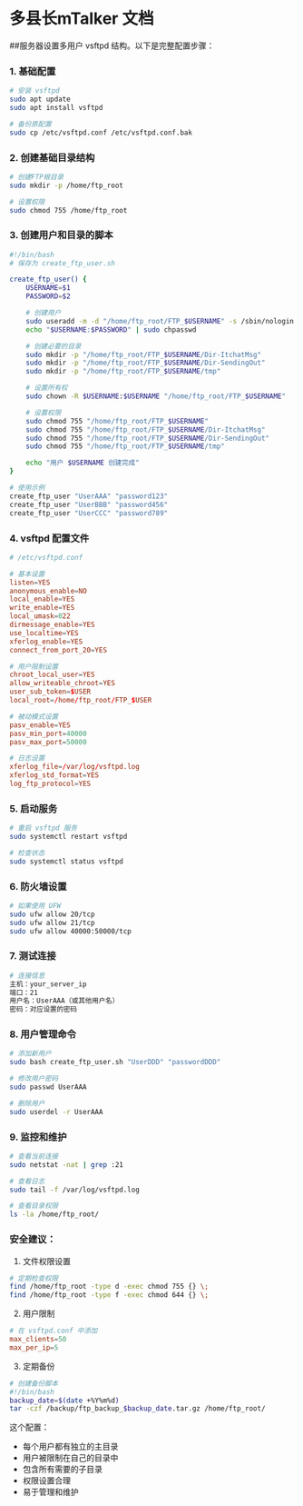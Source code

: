 # 多县长mTalker 文档



##服务器设置多用户 vsftpd 结构。以下是完整配置步骤：

### 1. 基础配置

```bash
# 安装 vsftpd
sudo apt update
sudo apt install vsftpd

# 备份原配置
sudo cp /etc/vsftpd.conf /etc/vsftpd.conf.bak
```

### 2. 创建基础目录结构
```bash
# 创建FTP根目录
sudo mkdir -p /home/ftp_root

# 设置权限
sudo chmod 755 /home/ftp_root
```

### 3. 创建用户和目录的脚本
```bash
#!/bin/bash
# 保存为 create_ftp_user.sh

create_ftp_user() {
    USERNAME=$1
    PASSWORD=$2

    # 创建用户
    sudo useradd -m -d "/home/ftp_root/FTP_$USERNAME" -s /sbin/nologin $USERNAME
    echo "$USERNAME:$PASSWORD" | sudo chpasswd

    # 创建必要的目录
    sudo mkdir -p "/home/ftp_root/FTP_$USERNAME/Dir-ItchatMsg"
    sudo mkdir -p "/home/ftp_root/FTP_$USERNAME/Dir-SendingOut"
    sudo mkdir -p "/home/ftp_root/FTP_$USERNAME/tmp"

    # 设置所有权
    sudo chown -R $USERNAME:$USERNAME "/home/ftp_root/FTP_$USERNAME"

    # 设置权限
    sudo chmod 755 "/home/ftp_root/FTP_$USERNAME"
    sudo chmod 755 "/home/ftp_root/FTP_$USERNAME/Dir-ItchatMsg"
    sudo chmod 755 "/home/ftp_root/FTP_$USERNAME/Dir-SendingOut"
    sudo chmod 755 "/home/ftp_root/FTP_$USERNAME/tmp"

    echo "用户 $USERNAME 创建完成"
}

# 使用示例
create_ftp_user "UserAAA" "password123"
create_ftp_user "UserBBB" "password456"
create_ftp_user "UserCCC" "password789"
```

### 4. vsftpd 配置文件
```conf
# /etc/vsftpd.conf

# 基本设置
listen=YES
anonymous_enable=NO
local_enable=YES
write_enable=YES
local_umask=022
dirmessage_enable=YES
use_localtime=YES
xferlog_enable=YES
connect_from_port_20=YES

# 用户限制设置
chroot_local_user=YES
allow_writeable_chroot=YES
user_sub_token=$USER
local_root=/home/ftp_root/FTP_$USER

# 被动模式设置
pasv_enable=YES
pasv_min_port=40000
pasv_max_port=50000

# 日志设置
xferlog_file=/var/log/vsftpd.log
xferlog_std_format=YES
log_ftp_protocol=YES
```

### 5. 启动服务
```bash
# 重启 vsftpd 服务
sudo systemctl restart vsftpd

# 检查状态
sudo systemctl status vsftpd
```

### 6. 防火墙设置
```bash
# 如果使用 UFW
sudo ufw allow 20/tcp
sudo ufw allow 21/tcp
sudo ufw allow 40000:50000/tcp
```

### 7. 测试连接
```bash
# 连接信息
主机：your_server_ip
端口：21
用户名：UserAAA（或其他用户名）
密码：对应设置的密码
```

### 8. 用户管理命令
```bash
# 添加新用户
sudo bash create_ftp_user.sh "UserDDD" "passwordDDD"

# 修改用户密码
sudo passwd UserAAA

# 删除用户
sudo userdel -r UserAAA
```

### 9. 监控和维护
```bash
# 查看当前连接
sudo netstat -nat | grep :21

# 查看日志
sudo tail -f /var/log/vsftpd.log

# 查看目录权限
ls -la /home/ftp_root/
```

### 安全建议：

1. 文件权限设置
```bash
# 定期检查权限
find /home/ftp_root -type d -exec chmod 755 {} \;
find /home/ftp_root -type f -exec chmod 644 {} \;
```

2. 用户限制
```conf
# 在 vsftpd.conf 中添加
max_clients=50
max_per_ip=5
```

3. 定期备份
```bash
# 创建备份脚本
#!/bin/bash
backup_date=$(date +%Y%m%d)
tar -czf /backup/ftp_backup_$backup_date.tar.gz /home/ftp_root/
```

这个配置：
- 每个用户都有独立的主目录
- 用户被限制在自己的目录中
- 包含所有需要的子目录
- 权限设置合理
- 易于管理和维护
